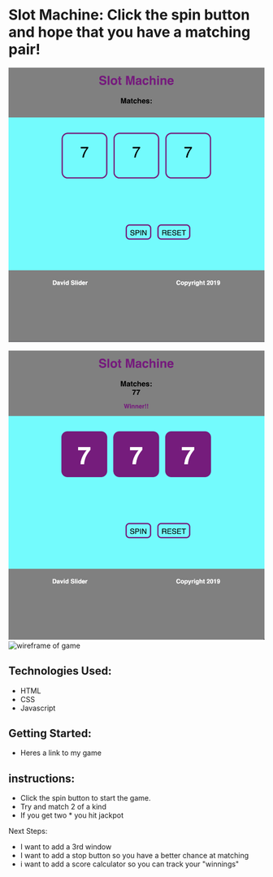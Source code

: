 # Slot Machine: Click the spin button and hope that you have a matching pair!

<!-- Screenshots of final game-->

![Screen of game](./images/game_screenshot2.png)
                    
<!--Wire Frame goes here-->

![screenshot of game](./images/game_screenshot.png)
![wireframe of game](./images/screenshot.jpg)


## Technologies Used: 
- HTML
- CSS
- Javascript

## Getting Started: 
- Heres a link to my game

## instructions: 
- Click the spin button to start the game.
- Try and match 2 of a kind
- If you get two * you hit jackpot


Next Steps: 
- I want to add a 3rd window
- I want to add a stop button so you have a better chance at matching
- i want to add a score calculator so you can track your "winnings"
